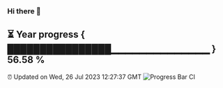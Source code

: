 ### Hi there 👋
⏳ Year progress { ████████████████▁▁▁▁▁▁▁▁▁▁▁▁▁▁ } 56.58 %
---
⏰ Updated on Wed, 26 Jul 2023 12:27:37 GMT
![Progress Bar CI](https://github.com/liununu/liununu/workflows/Progress%20Bar%20CI/badge.svg)
